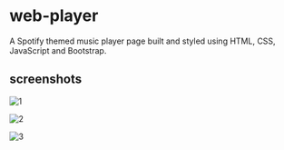 # web-player
<p>A Spotify themed music player page built and styled using HTML, CSS, JavaScript and
Bootstrap.</p>

## screenshots
![1](https://github.com/tanya21ag/web-player/assets/127618645/813c0a15-3abb-4365-ab3f-3eb291e4a2f2)

![2](https://github.com/tanya21ag/web-player/assets/127618645/b762fb96-6473-4c73-91df-99cac88c598b)

![3](https://github.com/tanya21ag/web-player/assets/127618645/5a14abe8-3ea1-449f-9497-f5e96605e4fc)

